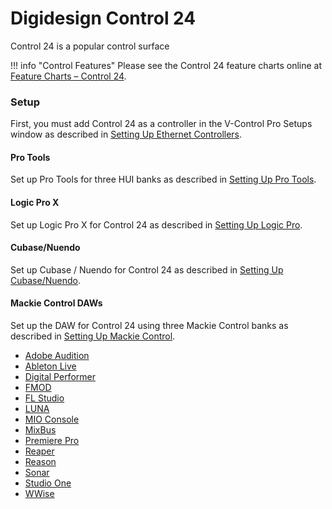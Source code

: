 # Digidesign Control 24

Control 24 is a popular control surface

!!! info "Control Features"
    Please see the Control 24 feature charts online at [Feature Charts – Control 24](https://neyrinck.com/help-category/v-control-pro-help/).

### Setup

First, you must add Control 24 as a controller in the V-Control Pro Setups window as described in [Setting Up Ethernet Controllers](./ethernet-controllers.md).

#### Pro Tools
Set up Pro Tools for three HUI banks as described in [Setting Up Pro Tools](./pro-tools.md).

#### Logic Pro X

Set up Logic Pro X for Control 24 as described in [Setting Up Logic Pro](./logic-pro.md).

#### Cubase/Nuendo

Set up Cubase / Nuendo for Control 24 as described in [Setting Up Cubase/Nuendo](./cubase-nuendo.md).

#### Mackie Control DAWs

Set up the DAW for Control 24 using three Mackie Control banks as described in [Setting Up Mackie Control](./mackie-control.md).

* [Adobe Audition](./adobe-audition.md)
* [Ableton Live](./ableton-live.md)
* [Digital Performer](./digital-performer.md)
* [FMOD](./fmod-studio.md)
* [FL Studio](./fl-studio.md)
* [LUNA](./luna.md)
* [MIO Console](./mio-console.md)
* [MixBus](./mixbus.md)
* [Premiere Pro](./premiere-pro.md)
* [Reaper](./reaper.md)
* [Reason](./reason.md)
* [Sonar](./sonar.md)
* [Studio One](./studio-one.md)
* [WWise](./wwise.md)
